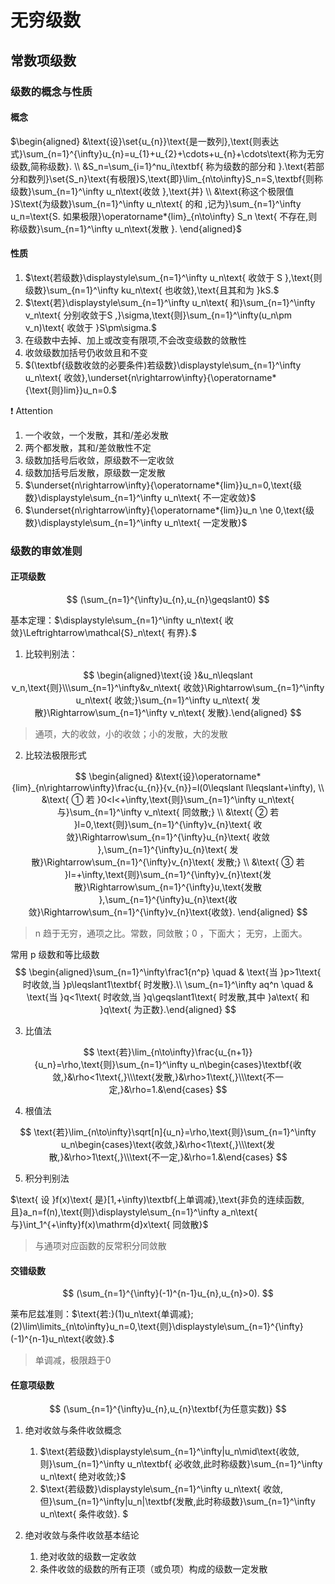 # 无穷级数

## 常数项级数

### 级数的概念与性质

#### 概念

$\begin{aligned}
&\text{设}\set{u_{n}}\text{是一数列},\text{则表达式}\sum_{n=1}^{\infty}u_{n}=u_{1}+u_{2}+\cdots+u_{n}+\cdots\text{称为无穷级数,简称级数}. \\
&S_n=\sum_{i=1}^nu_i\textbf{ 称为级数的部分和 }.\text{若部分和数列}\set{S_n}\text{有极限}S,\text{即}\lim_{n\to\infty}S_n=S,\textbf{则称级数}\sum_{n=1}^\infty u_n\text{收敛 },\text{并} \\
&\text{称这个极限值 }S\text{为级数}\sum_{n=1}^\infty u_n\text{ 的和 ,记为}\sum_{n=1}^\infty u_n=\text{S. 如果极限}\operatorname*{lim}_{n\to\infty} S_n \text{ 不存在,则称级数}\sum_{n=1}^\infty u_n\text{发散 }.
\end{aligned}$

#### 性质

1. $\text{若级数}\displaystyle\sum_{n=1}^\infty u_n\text{ 收敛于 S },\text{则级数}\sum_{n=1}^\infty ku_n\text{ 也收敛},\text{且其和为 }kS.$
2. $\text{若}\displaystyle\sum_{n=1}^\infty u_n\text{ 和}\sum_{n=1}^\infty v_n\text{ 分别收敛于S ,}\sigma,\text{则}\sum_{n=1}^\infty(u_n\pm v_n)\text{ 收敛于 }S\pm\sigma.$
3. 在级数中去掉、加上或改变有限项,不会改变级数的敛散性
4. 收敛级数加括号仍收敛且和不变
5. $(\textbf{级数收敛的必要条件)若级数}\displaystyle\sum_{n=1}^\infty u_n\text{ 收敛},\underset{n\rightarrow\infty}{\operatorname*{\text{则}lim}}u_n=0.$

:heavy_exclamation_mark: Attention

1. 一个收敛，一个发散，其和/差必发散
2. 两个都发散，其和/差敛散性不定
3. 级数加括号后收敛，原级数不一定收敛
4. 级数加括号后发散，原级数一定发散
5. $\underset{n\rightarrow\infty}{\operatorname*{lim}}u_n=0,\text{级数}\displaystyle\sum_{n=1}^\infty u_n\text{ 不一定收敛}$
6. $\underset{n\rightarrow\infty}{\operatorname*{lim}}u_n \ne 0,\text{级数}\displaystyle\sum_{n=1}^\infty u_n\text{ 一定发散}$

### 级数的审敛准则

#### 正项级数

$$
(\sum_{n=1}^{\infty}u_{n},u_{n}\geqslant0)
$$

基本定理：$\displaystyle\sum_{n=1}^\infty u_n\text{ 收敛}\Leftrightarrow\mathcal{S}_n\text{ 有界}.$

1. 比较判别法：

$$
\begin{aligned}\text{设 }&u_n\leqslant v_n,\text{则}\\\sum_{n=1}^\infty&v_n\text{ 收敛}\Rightarrow\sum_{n=1}^\infty u_n\text{ 收敛;}\sum_{n=1}^\infty u_n\text{ 发散}\Rightarrow\sum_{n=1}^\infty v_n\text{ 发散}.\end{aligned}
$$

> 通项，大的收敛，小的收敛；小的发散，大的发散

2. 比较法极限形式

$$
\begin{aligned}
&\text{设}\operatorname*{lim}_{n\rightarrow\infty}\frac{u_{n}}{v_{n}}=l(0\leqslant l\leqslant+\infty), \\
&\text{ ① 若 }0<l<+\infty,\text{则}\sum_{n=1}^\infty u_n\text{ 与}\sum_{n=1}^\infty v_n\text{ 同敛散;} \\
&\text{ ② 若 }l=0,\text{则}\sum_{n=1}^{\infty}v_{n}\text{ 收敛}\Rightarrow\sum_{n=1}^{\infty}u_{n}\text{ 收敛 },\sum_{n=1}^{\infty}u_{n}\text{ 发散}\Rightarrow\sum_{n=1}^{\infty}v_{n}\text{ 发散;}  \\
&\text{ ③ 若 }l=+\infty,\text{则}\sum_{n=1}^{\infty}v_{n}\text{发散}\Rightarrow\sum_{n=1}^{\infty}u,\text{发散 },\sum_{n=1}^{\infty}u_{n}\text{收敛}\Rightarrow\sum_{n=1}^{\infty}v_{n}\text{收敛}. 
\end{aligned}
$$

> n 趋于无穷，通项之比。常数，同敛散；0 ，下面大； 无穷，上面大。

常用 p 级数和等比级数
$$
\begin{aligned}\sum_{n=1}^\infty\frac1{n^p} \quad & \text{当 }p>1\text{ 时收敛,当 }p\leqslant1\textbf{ 时发散}.\\
\sum_{n=1}^\infty aq^n \quad & \text{当 }q<1\text{ 时收敛,当 }q\geqslant1\text{ 时发散,其中 }a\text{ 和 }q\text{ 为正数}.\end{aligned}
$$

3. 比值法

$$
\text{若}\lim_{n\to\infty}\frac{u_{n+1}}{u_n}=\rho,\text{则}\sum_{n=1}^\infty u_n\begin{cases}\textbf{收敛,}&\rho<1\text{,}\\\text{发散,}&\rho>1\text{,}\\\text{不一定,}&\rho=1.&\end{cases}
$$

4. 根值法

$$
\text{若}\lim_{n\to\infty}\sqrt[n]{u_n}=\rho,\text{则}\sum_{n=1}^\infty u_n\begin{cases}\text{收敛,}&\rho<1\text{,}\\\text{发散,}&\rho>1\text{,}\\\text{不一定,}&\rho=1.&\end{cases}
$$

5. 积分判别法

$\text{ 设 }f(x)\text{ 是}[1,+\infty)\textbf{上单调减},\text{非负的连续函数,且}a_n=f(n),\text{则}\displaystyle\sum_{n=1}^\infty a_n\text{ 与}\int_1^{+\infty}f(x)\mathrm{d}x\text{ 同敛散}$

> 与通项对应函数的反常积分同敛散

#### 交错级数

$$
(\sum_{n=1}^{\infty}(-1)^{n-1}u_{n},u_{n}>0).
$$

莱布尼兹准则：$\text{若:}(1)u_n\text{单调减};(2)\lim\limits_{n\to\infty}u_n=0,\text{则}\displaystyle\sum_{n=1}^{\infty}(-1)^{n-1}u_n\text{收敛}.$

> 单调减，极限趋于0

#### 任意项级数

$$
(\sum_{n=1}^{\infty}u_{n},u_{n}\textbf{为任意实数)}
$$

1. 绝对收敛与条件收敛概念
   1. $\text{若级数}\displaystyle\sum_{n=1}^\infty|u_n\mid\text{收敛,则}\sum_{n=1}^\infty u_n\textbf{ 必收敛,此时称级数}\sum_{n=1}^\infty u_n\text{ 绝对收敛;}$
   2. $\text{若级数}\displaystyle\sum_{n=1}^\infty u_n\text{ 收敛,但}\sum_{n=1}^\infty|u_n|\textbf{发散,此时称级数}\sum_{n=1}^\infty u_n\text{ 条件收敛}. $

2. 绝对收敛与条件收敛基本结论
   1. 绝对收敛的级数一定收敛
   2. 条件收敛的级数的所有正项（或负项）构成的级数一定发散


